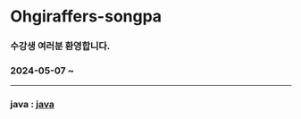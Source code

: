
# Ohgiraffers-songpa

### 수강생 여러분 환영합니다.

### 2024-05-07 ~ 

---

### java : [java](https://github.com/20240507-ohgiraffers-songpa/01_java)


